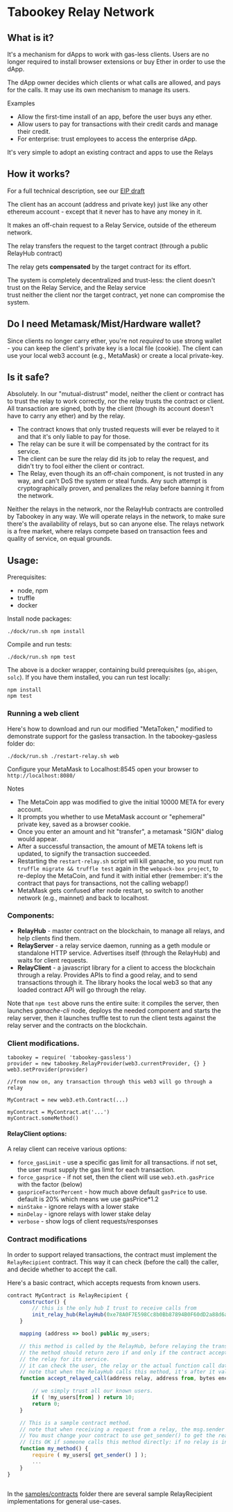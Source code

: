 # Tabookey Relay Network

## What is it?

It's a mechanism for dApps to work with gas-less clients.
Users are no longer required to install browser extensions or buy Ether in order to use the dApp. 

The dApp owner decides which clients or what calls are allowed, and pays for the calls. It may use its own mechanism to manage its users.

Examples

- Allow the first-time install of an app, before the user buys any ether.
- Allow users to pay for transactions with their credit cards and manage their credit.
- For enterprise: trust employees to access the enterprise dApp. 

It's very simple to adopt an existing contract and apps to use the Relays

## How it works?

For a full technical description, see our [EIP draft](https://github.com/ethereum/EIPs/blob/master/EIPS/eip-1613.md)

The client has an account (address and private key) just like any other ethereum account - except that it never has to have any money in it.

It makes an off-chain request to a Relay Service, outside of the ethereum network.

The relay transfers the request to the target contract (through a public RelayHub contract)

The relay gets **compensated** by the target contract for its effort.

The system is completely decentralized and trust-less: the client doesn't trust on the Relay Service, and the Relay service  
trust neither the client nor the target contract, yet none can compromise the system.

## Do I need Metamask/Mist/Hardware wallet?

Since clients no longer carry ether, you're not *required* to use strong wallet - you can keep the client's private key
is a local file (cookie). 
The client can use your local web3 account (e.g., MetaMask) or create a local private-key. 

## Is it safe?

Absolutely.
In our "mutual-distrust" model, neither the client or contract has to trust the relay to work correctly, nor the relay trusts the contract or client.
All transaction are signed, both by the client (though its account doesn't have to carry any ether) and by the relay.

- The contract knows that only trusted requests will ever be relayed to it and that it's only liable to pay for those.
- The relay can be sure it will be compensated by the contract for its service.
- The client can be sure the relay did its job to relay the request, and didn't try to fool either the client or contract.
- The Relay, even though its an off-chain component, is not trusted in any way, and can't DoS the system or steal funds. Any such attempt is cryptographically proven, and penalizes the relay before banning it from the network.

Neither the relays in the network, nor the RelayHub contracts are controlled by Tabookey in any way. 
We will operate relays in the network, to make sure there's the availability of relays, but so can anyone else. 
The relays network is a free market, where relays compete based on transaction fees and quality of service, on equal grounds.

## Usage:

Prerequisites:

-    node, npm
-    truffle
-    docker

Install node packages:

    ./dock/run.sh npm install

Compile and run tests:

    ./dock/run.sh npm test

The above is a docker wrapper, containing build prerequisites (`go`, `abigen`, `solc`). If you have them installed, you can run test locally:

    npm install
    npm test

### Running a web client

Here's how to download and run our modified "MetaToken," modified to demonstrate support for the gasless transaction.
In the tabookey-gasless folder do:

    ./dock/run.sh ./restart-relay.sh web

Configure your MetaMask to Localhost:8545
open your browser to `http://localhost:8080/`

Notes

- The MetaCoin app was modified to give the initial 10000 META for every account.
- It prompts you whether to use MetaMask account or "ephemeral" private key, saved as a browser cookie.
- Once you enter an amount and hit "transfer", a metamask "SIGN" dialog would appear.
- After a successful transaction, the amount of META tokens left is updated, to signify the transaction succeeded.
- Restarting the `restart-relay.sh` script will kill ganache, so you must run `truffle migrate && truffle test` again
    in the `webpack-box project`, to re-deploy the MetaCoin, and fund it with initial ether 
    (remember: it's the contract that pays for transactions, not the calling webapp!)
- MetaMask gets confused after node restart, so switch to another network (e.g., mainnet) and back to localhost.


### Components:

- **RelayHub** - master contract on the blockchain, to manage all relays, and help clients find them.
- **RelayServer** - a relay service daemon, running as a geth module or standalone HTTP service.  Advertises itself (through the RelayHub) and waits for client requests.
- **RelayClient** - a javascript library for a client to access the blockchain through a relay.
    Provides APIs to find a good relay, and to send transactions through it.
    The library hooks the local web3 so that any loaded contract API will go through the relay.

Note that `npm test` above runs the entire suite: it compiles the server, then launches *ganache-cli* node, deploys the needed component and starts the relay server, then it launches truffle test to run the client tests against the relay server and the contracts on the blockchain.

### Client modifications.


    tabookey = require( 'tabookey-gassless')
    provider = new tabookey.RelayProvider(web3.currentProvider, {} }
    web3.setProvider(provider) 

    //from now on, any transaction through this web3 will go through a relay
    
    MyContract = new web3.eth.Contract(...)

    myContract = MyContract.at('...')
    myContract.someMethod()


#### RelayClient options:

A relay client can receive various options:

- `force_gasLimit` - use a specific gas limit for all transactions. if not set, the user must supply the gas limit for each transaction.
- `force_gasprice` - if not set, then the client will use `web3.eth.gasPrice` with the factor (below)
- `gaspriceFactorPercent` - how much above default `gasPrice` to use. default is 20% which means we use gasPrice*1.2
- `minStake` - ignore relays with a lower stake
- `minDelay` - ignore relays with lower stake delay
- `verbose` - show logs of client requests/responses

### Contract modifications

In order to support relayed transactions, the contract must implement the `RelayRecipient` contract. This way it can check (before the call) the caller, and decide whether to accept the call.

Here's a basic contract, which accepts requests from known users.

```javascript
contract MyContract is RelayRecipient {
    constructor() {
        // this is the only hub I trust to receive calls from
        init_relay_hub(RelayHub(0xe78A0F7E598Cc8b0Bb87894B0F60dD2a88d6a8Ab));
    }

    mapping (address => bool) public my_users;

    // this method is called by the RelayHub, before relaying the transaction.
    // the method should return zero if and only if the contract accepts this transaction, and is willing to pay
    // the relay for its service.
    // it can check the user, the relay or the actual function call data.
    // note that when the RelayHub calls this method, it's after it validated the relay and caller signatures.
    function accept_relayed_call(address relay, address from, bytes encoded_function, uint gas_price, uint transaction_fee ) external view returns(uint32) {

        // we simply trust all our known users.
        if ( !my_users[from] ) return 10;
        return 0;
    }

    // This is a sample contract method. 
    // note that when receiving a request from a relay, the msg.sender is always a RelayHub.
    // You must change your contract to use get_sender() to get the real sender.
    // (its OK if someone calls this method directly: if no relay is involved, get_sender() returns msg.sender)
    function my_method() {
        require ( my_users[ get_sender() ] );
        ...
    }
}
    
```

In the [samples/contracts](samples/contracts) folder there are several sample RelayRecipient implementations for general use-cases.
